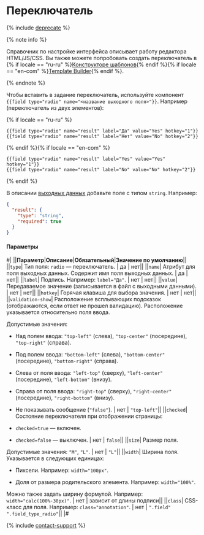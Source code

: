 # Переключатель

{% include [deprecate](../../../_includes/deprecate.md) %}

{% note info %}

Справочник по настройке интерфейса описывает работу редактора HTML/JS/CSS. Вы также можете попробовать создать переключатель в {% if locale == "ru-ru" %}[Конструкторе шаблонов](../../../template-builder/reference/field.radio-group.md){% endif %}{% if locale == "en-com" %}[Template Builder](../../../../en/docs/template-builder/reference/field.radio-group.md){% endif %}.

{% endnote %}

Чтобы вставить в задание переключатель, используйте компонент `{{field type="radio" name="<название выходного поля>"}}`. Например (переключатель из двух элементов):

{% if locale == "ru-ru" %}

```plaintext
{{field type="radio" name="result" label="Да" value="Yes" hotkey="1"}}
{{field type="radio" name="result" label="Нет" value="No" hotkey="2"}}
```

{% endif %}{% if locale == "en-com" %}

```plaintext
{{field type="radio" name="result" label="Yes" value="Yes" hotkey="1"}}
{{field type="radio" name="result" label="No" value="No" hotkey="2"}}
```

{% endif %}

В описании [выходных данных](../incoming.md) добавьте поле с типом `string`. Например:

```json
{
  "result": {
    "type": "string",
    "required": true
  }
}
```

#### Параметры

#|
||**Параметр**|**Описание**|**Обязательный**|**Значение по умолчанию**||
||`type`| Тип поля: `radio` — переключатель. | да | нет||
||`name`| Атрибут для поля выходных данных. Содержит имя поля выходных данных. | да | нет||
||`label`| Подпись. Например: `label="Да"`. | нет | нет||
||`value`| Передаваемое значение (записывается в файл с выходными данными). | нет | нет||
||`hotkey`| Горячая клавиша для выбора значения. | нет | нет||
||`validation-show`| Расположение всплывающих подсказок (отображаются, если ответ не прошел валидацию). Расположение указывается относительно поля ввода.

Допустимые значения:

- Над полем ввода: `"top-left"` (слева), `"top-center"` (посередине), `"top-right"` (справа).

- Под полем ввода: `"bottom-left"` (слева), `"bottom-center"` (посередине), `"bottom-right"` (справа).

- Слева от поля ввода: `"left-top"` (сверху), `"left-center"` (посередине), `"left-bottom"` (внизу).

- Справа от поля ввода: `"right-top"` (сверху), `"right-center"` (посередине), `"right-bottom"` (внизу).

- Не показывать сообщение (`"false"`). | нет | `"top-left"`||
||`checked`| Состояние переключателя при отображении страницы:

- `checked=true` — включен.

- `checked=false` — выключен. | нет | `false`||
||`size`| Размер поля.

Допустимые значения: `"M"`, `"L"`. | нет | `"L"`||
||`width`| Ширина поля. Указывается в следующих единицах:

- Пиксели. Например: `width="100px"`.

- Доля от размера родительского элемента. Например: `width="100%"`.

Можно также задать ширину формулой. Например: `width="calc(100%-30px)"`. | нет | зависит от длины подписи||
||`class`| CSS-класс для поля. Например: `class="annotation"`. | нет | `".field" ".field_type_radio"`||
|#

{% include [contact-support](../../_includes/contact-support-help.md) %}